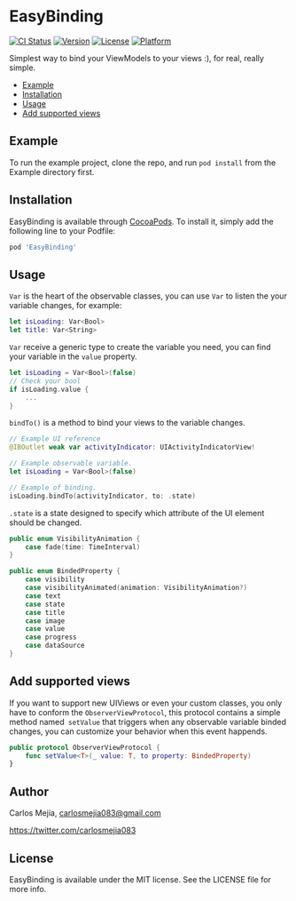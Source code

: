 # EasyBinding

[![CI Status](https://img.shields.io/travis/mejiagarcia/EasyBinding.svg?style=flat)](https://travis-ci.org/mejiagarcia/EasyBinding)
[![Version](https://img.shields.io/cocoapods/v/EasyBinding.svg?style=flat)](https://cocoapods.org/pods/EasyBinding)
[![License](https://img.shields.io/cocoapods/l/EasyBinding.svg?style=flat)](https://cocoapods.org/pods/EasyBinding)
[![Platform](https://img.shields.io/cocoapods/p/EasyBinding.svg?style=flat)](https://cocoapods.org/pods/EasyBinding)

Simplest way to bind your ViewModels to your views :), for real, really simple.

- [Example](#example)
- [Installation](#installation)
- [Usage](#usage)
- [Add supported views](#add-supported-views)

## Example

To run the example project, clone the repo, and run `pod install` from the Example directory first.

## Installation

EasyBinding is available through [CocoaPods](https://cocoapods.org). To install
it, simply add the following line to your Podfile:

```ruby
pod 'EasyBinding'
```

## Usage

`Var` is the heart of the observable classes, you can use `Var` to listen the your variable changes, for example:


```swift
let isLoading: Var<Bool>
let title: Var<String>
```

`Var` receive a generic type to create the variable you need, you can find your variable in the `value` property.

```swift
let isLoading = Var<Bool>(false)
// Check your bool
if isLoading.value {
    ...
}
```

`bindTo()` is a method to bind your views to the variable changes.
```swift
// Example UI reference
@IBOutlet weak var activityIndicator: UIActivityIndicatorView!

// Example observable variable.
let isLoading = Var<Bool>(false)

// Example of binding.
isLoading.bindTo(activityIndicator, to: .state)
```

`.state` is a state designed to specify which attribute of the UI element should be changed.
```swift
public enum VisibilityAnimation {
    case fade(time: TimeInterval)
}

public enum BindedProperty {
    case visibility
    case visibilityAnimated(animation: VisibilityAnimation?)
    case text
    case state
    case title
    case image
    case value
    case progress
    case dataSource
}
```


## Add supported views
If you want to support new UIViews or even your custom classes, you only have to conform the `ObserverViewProtocol`, this protocol contains a simple method named` setValue` that triggers when any observable variable binded changes, you can customize your behavior when this event happends.


```swift
public protocol ObserverViewProtocol {
    func setValue<T>(_ value: T, to property: BindedProperty)
}
```

## Author
Carlos Mejía,
carlosmejia083@gmail.com

https://twitter.com/carlosmejia083

## License

EasyBinding is available under the MIT license. See the LICENSE file for more info.
